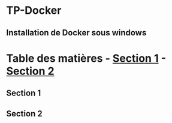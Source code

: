 # TP-Docker

<h2> Installation de Docker sous windows </h2>


 # Table des matières - [Section 1](#id-section1) - [Section 2](#id-section2) 
 ## Section 1 
 ## Section 2 
